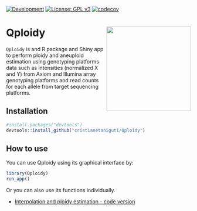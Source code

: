 <!-- badges: start -->
[![Development](https://img.shields.io/badge/development-active-blue.svg)](https://img.shields.io/badge/development-active-blue.svg)
[![License: GPL v3](https://img.shields.io/badge/License-GPL%20v3-blue.svg)](https://www.gnu.org/licenses/gpl-3.0)
[![codecov](https://codecov.io/github/cristianetaniguti/qploidy/branch/main/graphs/badge.svg)](https://codecov.io/github/cristianetaniguti/qploidy)

<!-- badges: end -->

# Qploidy <img src="https://github.com/Cristianetaniguti/Qploidy/assets/7572527/88ef9fad-7f86-4a84-9e1a-5dd4625dd1c8" align="right" width="230"/>

`Qploidy` is and R package and Shiny app to perform ploidy and aneuploid estimation using genotyping platforms data such as intensities (normalized X and Y) from Axiom and Illumina array genotyping platforms and read counts for each allele from target sequencing platforms. 

## Installation

``` r
#install.packages("devtools")
devtools::install_github("cristianetaniguti/Qploidy")
```

## How to use

You can use Qploidy using its graphical interface by:

``` r
library(Qploidy)
run_app()
```

Or you can also use its functions individually.

* [Interpolation and ploidy estimation - code version]()


